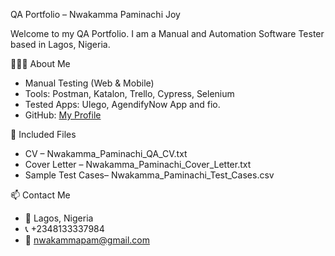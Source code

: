  QA Portfolio – Nwakamma Paminachi Joy

  Welcome to my QA Portfolio. I am a Manual and Automation Software Tester based in Lagos, Nigeria.

 👩🏽‍💻 About Me
- Manual Testing (Web & Mobile)
- Tools: Postman, Katalon, Trello, Cypress, Selenium
- Tested Apps: Ulego, AgendifyNow App and fio.
- GitHub: [My Profile](https://github.com/nachi88)

 📄 Included Files
- CV – Nwakamma_Paminachi_QA_CV.txt
- Cover Letter – Nwakamma_Paminachi_Cover_Letter.txt
- Sample Test Cases– Nwakamma_Paminachi_Test_Cases.csv

 📫 Contact Me
- 📍 Lagos, Nigeria
- 📞 +2348133337984
- 📧 nwakammapam@gmail.com
